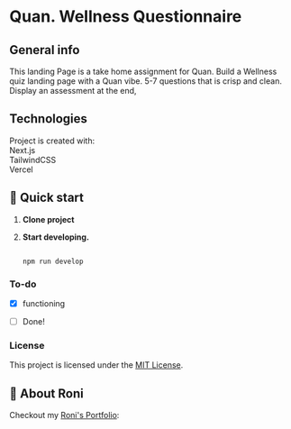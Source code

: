# Quan. Wellness Questionnaire
## General info
This landing Page is a take home assignment for Quan. Build a Wellness quiz landing page with a Quan vibe. 5-7 questions that is crisp and clean. Display an assessment at the end,
	
## Technologies
Project is created with:<br/>
Next.js </br>
TailwindCSS </br>
Vercel

	
## 🚀 Quick start
1. **Clone project**

2.  **Start developing.**

   

    ```shell
    
    npm run develop
    ```

### To-do

- [x] functioning

- [ ] Done!

### License

This project is licensed under the [MIT License](LICENSE.md).

## 🚀 About Roni

Checkout my [Roni's Portfolio](https://www.roni.rocks):


